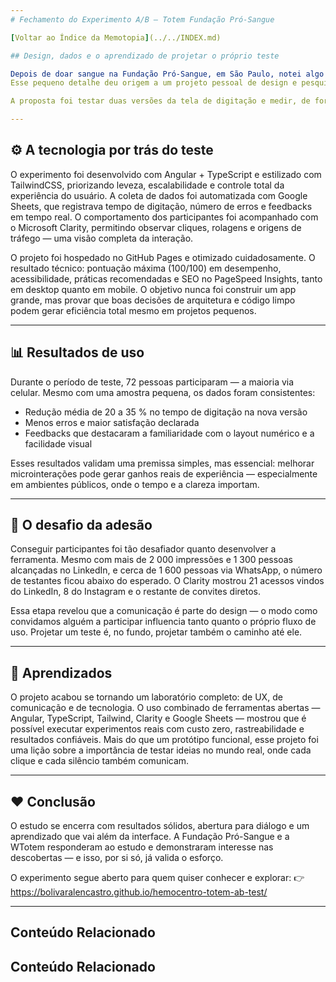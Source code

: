 ```yaml
---
# Fechamento do Experimento A/B — Totem Fundação Pró-Sangue

[Voltar ao Índice da Memotopia](../../INDEX.md)

## Design, dados e o aprendizado de projetar o próprio teste

Depois de doar sangue na Fundação Pró-Sangue, em São Paulo, notei algo simples: o totem de autoatendimento poderia oferecer uma digitação de CPF mais intuitiva.
Esse pequeno detalhe deu origem a um projeto pessoal de design e pesquisa aplicada, criado com o mesmo propósito da doação — contribuir de forma prática para melhorar a experiência de outras pessoas.

A proposta foi testar duas versões da tela de digitação e medir, de forma estruturada, qual delas era mais rápida, mais clara e menos propensa a erros.

---
```


## ⚙️ A tecnologia por trás do teste

O experimento foi desenvolvido com Angular + TypeScript e estilizado com TailwindCSS, priorizando leveza, escalabilidade e controle total da experiência do usuário.
A coleta de dados foi automatizada com Google Sheets, que registrava tempo de digitação, número de erros e feedbacks em tempo real.
O comportamento dos participantes foi acompanhado com o Microsoft Clarity, permitindo observar cliques, rolagens e origens de tráfego — uma visão completa da interação.

O projeto foi hospedado no GitHub Pages e otimizado cuidadosamente.
O resultado técnico: pontuação máxima (100/100) em desempenho, acessibilidade, práticas recomendadas e SEO no PageSpeed Insights, tanto em desktop quanto em mobile.
O objetivo nunca foi construir um app grande, mas provar que boas decisões de arquitetura e código limpo podem gerar eficiência total mesmo em projetos pequenos.

---

## 📊 Resultados de uso

Durante o período de teste, 72 pessoas participaram — a maioria via celular.
Mesmo com uma amostra pequena, os dados foram consistentes:

* Redução média de 20 a 35 % no tempo de digitação na nova versão
* Menos erros e maior satisfação declarada
* Feedbacks que destacaram a familiaridade com o layout numérico e a facilidade visual

Esses resultados validam uma premissa simples, mas essencial: melhorar microinterações pode gerar ganhos reais de experiência — especialmente em ambientes públicos, onde o tempo e a clareza importam.

---

## 📣 O desafio da adesão

Conseguir participantes foi tão desafiador quanto desenvolver a ferramenta.
Mesmo com mais de 2 000 impressões e 1 300 pessoas alcançadas no LinkedIn, e cerca de 1 600 pessoas via WhatsApp, o número de testantes ficou abaixo do esperado.
O Clarity mostrou 21 acessos vindos do LinkedIn, 8 do Instagram e o restante de convites diretos.

Essa etapa revelou que a comunicação é parte do design — o modo como convidamos alguém a participar influencia tanto quanto o próprio fluxo de uso.
Projetar um teste é, no fundo, projetar também o caminho até ele.

---

## 🧠 Aprendizados

O projeto acabou se tornando um laboratório completo: de UX, de comunicação e de tecnologia.
O uso combinado de ferramentas abertas — Angular, TypeScript, Tailwind, Clarity e Google Sheets — mostrou que é possível executar experimentos reais com custo zero, rastreabilidade e resultados confiáveis.
Mais do que um protótipo funcional, esse projeto foi uma lição sobre a importância de testar ideias no mundo real, onde cada clique e cada silêncio também comunicam.

---

## ❤️ Conclusão

O estudo se encerra com resultados sólidos, abertura para diálogo e um aprendizado que vai além da interface.
A Fundação Pró-Sangue e a WTotem responderam ao estudo e demonstraram interesse nas descobertas — e isso, por si só, já valida o esforço.

O experimento segue aberto para quem quiser conhecer e explorar:
👉 https://bolivaralencastro.github.io/hemocentro-totem-ab-test/

---

## Conteúdo Relacionado


## Conteúdo Relacionado

<!-- RELATED_CONTENT_START -->
<!-- RELATED_CONTENT_END -->

